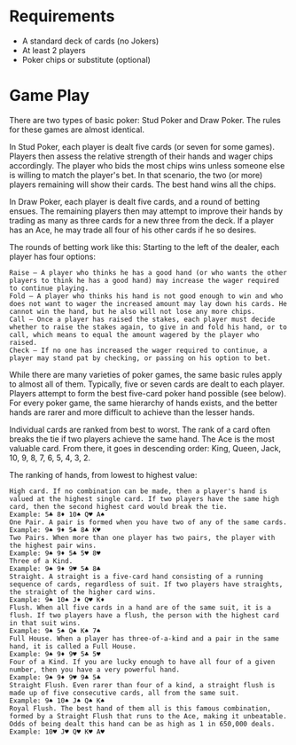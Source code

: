 # Requirements 
* A standard deck of cards (no Jokers)
* At least 2 players
* Poker chips or substitute (optional)

# Game Play
There are two types of basic poker: Stud Poker and Draw Poker. The rules for these games are almost identical.

In Stud Poker, each player is dealt five cards (or seven for some games). Players then assess the relative strength of their hands and wager chips accordingly. The player who bids the most chips wins unless someone else is willing to match the player's bet. In that scenario, the two (or more) players remaining will show their cards. The best hand wins all the chips.

In Draw Poker, each player is dealt five cards, and a round of betting ensues. The remaining players then may attempt to improve their hands by trading as many as three cards for a new three from the deck. If a player has an Ace, he may trade all four of his other cards if he so desires.

The rounds of betting work like this: Starting to the left of the dealer, each player has four options:

    Raise — A player who thinks he has a good hand (or who wants the other players to think he has a good hand) may increase the wager required to continue playing.
    Fold — A player who thinks his hand is not good enough to win and who does not want to wager the increased amount may lay down his cards. He cannot win the hand, but he also will not lose any more chips.
    Call — Once a player has raised the stakes, each player must decide whether to raise the stakes again, to give in and fold his hand, or to call, which means to equal the amount wagered by the player who raised.
    Check — If no one has increased the wager required to continue, a player may stand pat by checking, or passing on his option to bet.

While there are many varieties of poker games, the same basic rules apply to almost all of them. Typically, five or seven cards are dealt to each player. Players attempt to form the best five-card poker hand possible (see below). For every poker game, the same hierarchy of hands exists, and the better hands are rarer and more difficult to achieve than the lesser hands.

Individual cards are ranked from best to worst. The rank of a card often breaks the tie if two players achieve the same hand. The Ace is the most valuable card. From there, it goes in descending order: King, Queen, Jack, 10, 9, 8, 7, 6, 5, 4, 3, 2.

The ranking of hands, from lowest to highest value:

    High card. If no combination can be made, then a player's hand is valued at the highest single card. If two players have the same high card, then the second highest card would break the tie.
    Example: 5♣ 8♦ 10♠ Q♥ A♠
    One Pair. A pair is formed when you have two of any of the same cards.
    Example: 9♠ 9♦ 5♣ 8♣ K♥
    Two Pairs. When more than one player has two pairs, the player with the highest pair wins.
    Example: 9♠ 9♦ 5♣ 5♥ 8♥
    Three of a Kind.
    Example: 9♠ 9♦ 9♥ 5♣ 8♣
    Straight. A straight is a five-card hand consisting of a running sequence of cards, regardless of suit. If two players have straights, the straight of the higher card wins.
    Example: 9♠ 10♠ J♦ Q♥ K♦
    Flush. When all five cards in a hand are of the same suit, it is a flush. If two players have a flush, the person with the highest card in that suit wins.
    Example: 9♠ 5♠ Q♠ K♠ 7♠
    Full House. When a player has three-of-a-kind and a pair in the same hand, it is called a Full House.
    Example: 9♠ 9♦ 9♥ 5♣ 5♥
    Four of a Kind. If you are lucky enough to have all four of a given number, then you have a very powerful hand.
    Example: 9♠ 9♦ 9♥ 9♣ 5♣
    Straight Flush. Even rarer than four of a kind, a straight flush is made up of five consecutive cards, all from the same suit.
    Example: 9♠ 10♠ J♠ Q♠ K♠
    Royal Flush. The best hand of them all is this famous combination, formed by a Straight Flush that runs to the Ace, making it unbeatable. Odds of being dealt this hand can be as high as 1 in 650,000 deals.
    Example: 10♥ J♥ Q♥ K♥ A♥
